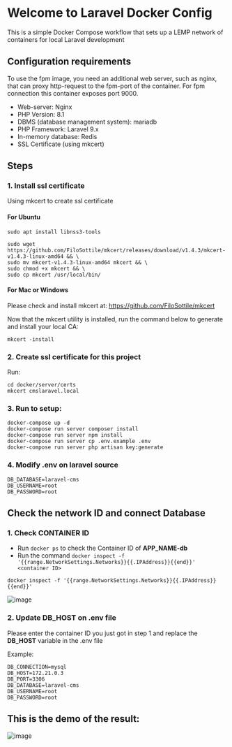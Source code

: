 # Welcome to Laravel Docker Config

This is a simple Docker Compose workflow that sets up a LEMP network of containers for local Laravel development

## Configuration requirements

To use the fpm image, you need an additional web server, such as nginx, that can proxy http-request to the fpm-port of the container. For fpm connection this container exposes port 9000.

 - Web-server: Nginx
 - PHP Version: 8.1
 - DBMS (database management system): mariadb
 - PHP Framework: Laravel 9.x
 - In-memory database: Redis
 - SSL Certificate (using mkcert)
 
## Steps

### 1. Install ssl certificate
Using mkcert to create ssl certificate

#### For Ubuntu

```shell
sudo apt install libnss3-tools

sudo wget https://github.com/FiloSottile/mkcert/releases/download/v1.4.3/mkcert-v1.4.3-linux-amd64 && \
sudo mv mkcert-v1.4.3-linux-amd64 mkcert && \
sudo chmod +x mkcert && \
sudo cp mkcert /usr/local/bin/
```

#### For Mac or Windows

Please check and install mkcert at: https://github.com/FiloSottile/mkcert

Now that the mkcert utility is installed, run the command below to generate and install your local CA:

```shell
mkcert -install
```

### 2. Create ssl certificate for this project

Run:

```shell
cd docker/server/certs
mkcert cmslaravel.local
```

### 3. Run to setup: 

```shell
docker-compose up -d
docker-compose run server composer install
docker-compose run server npm install
docker-compose run server cp .env.example .env
docker-compose run server php artisan key:generate
```

### 4. Modify **.env** on laravel source

```shell
DB_DATABASE=laravel-cms
DB_USERNAME=root
DB_PASSWORD=root
```

## Check the network ID and connect Database

### 1. Check CONTAINER ID
- Run `docker ps` to check the Container ID of **APP_NAME-db**
- Run the command `docker inspect -f '{{range.NetworkSettings.Networks}}{{.IPAddress}}{{end}}' <container ID>`

```shell
docker inspect -f '{{range.NetworkSettings.Networks}}{{.IPAddress}}{{end}}' 
```

![image](https://imgur.com/eXqHQVb.png)

### 2. Update DB_HOST on .env file
Please enter the container ID you just got in step 1 and replace the **DB_HOST** variable in the .env file

Example:
```shell
DB_CONNECTION=mysql
DB_HOST=172.21.0.3
DB_PORT=3306
DB_DATABASE=laravel-cms
DB_USERNAME=root
DB_PASSWORD=root
```
## This is the demo of the result:
![image](https://user-images.githubusercontent.com/35853002/183320614-fa670785-9aa7-411a-a1ff-15e349cee58d.png)

